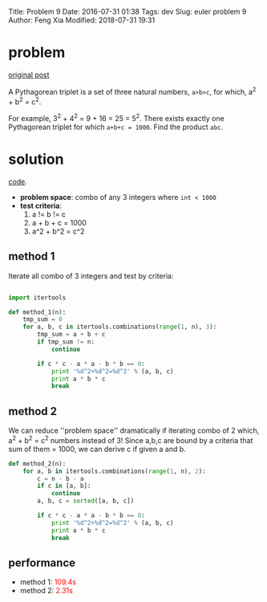 Title: Problem 9
Date: 2016-07-31 01:38
Tags: dev
Slug: euler problem 9
Author: Feng Xia
Modified: 2018-07-31 19:31


# problem

[original post][1]


A Pythagorean triplet is a set of three natural numbers, `a>b>c`, for
which, a<sup>2</sup> + b<sup>2</sup> = c<sup>2</sup>.

For example, 3<sup>2</sup> + 4<sup>2</sup> = 9 + 16 = 25 = 5<sup>2</sup>.
There exists exactly one Pythagorean triplet for which `a+b+c = 1000`.
Find the product `abc`.

# solution

[code][2].

* **problem space**: combo of any 3 integers where `int < 1000`
* **test criteria**:
    1. a != b != c
    2. a + b + c = 1000
    3. a^2 + b^2 = c^2

## method 1

Iterate all combo of 3 integers and test by criteria:

```python

import itertools

def method_1(n):
    tmp_sum = 0
    for a, b, c in itertools.combinations(range(1, n), 3):
        tmp_sum = a + b + c
        if tmp_sum != n:
            continue

        if c * c - a * a - b * b == 0:
            print '%d^2+%d^2=%d^2' % (a, b, c)
            print a * b * c
            break
```

## method 2

We can reduce ''problem space'' dramatically if iterating combo of 2
which, a<sup>2</sup> + b<sup>2</sup> = c<sup>2</sup> numbers 
instead of 3! Since a,b,c are bound by a criteria that sum of them = 1000, 
we can derive c if given a and b.

```python
def method_2(n):
    for a, b in itertools.combinations(range(1, n), 2):
        c = n - b - a
        if c in [a, b]:
            continue
        a, b, c = sorted([a, b, c])

        if c * c - a * a - b * b == 0:
            print '%d^2+%d^2=%d^2' % (a, b, c)
            print a * b * c
            break

```

## performance

* method 1: <font color="red">109.4s</font>
* method 2: <font color="red">2.31s</font>


[1]: https://projecteuler.net/problem=9
[2]: {filename}/downloads/euler/p9.py

